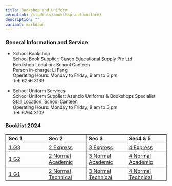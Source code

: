 ```yaml
---
title: Bookshop and Uniform
permalink: /students/bookshop-and-uniform/
description: ""
variant: markdown
---
```

### General Information and Service

*   School Bookshop  
    School Book Supplier: Casco Educational Supply Pte Ltd  
    Bookshop Location: School Canteen  
    Person in-charge: Li Fang  
    Operating Hours: Monday to Friday, 9 am to 3 pm  
    Tel: 6256 3139

*   School Uniform Services  
    School Uniform Supplier: Asencio Uniforms &amp; Bookshops Specialist  
    Stall Location: School Canteen  
    Operating Hours: Monday to Friday, 9 am to 3 pm  
    Tel: 6764 3102

### Booklist 2024


<table border="1" style="border-collapse: collapse; width: 100%; height: 146px;">
<tbody>
<tr style="height: 20px;">
<td style="width: 25%; height: 20px;"><strong>Sec 1</strong></td>
<td style="width: 25%; height: 20px;"><strong>Sec 2</strong></td>
<td style="width: 25%; height: 20px;"><strong>Sec 3</strong></td>
<td style="width: 25%; height: 20px;"><strong>Sec4 &amp; 5</strong></td>
</tr>
<tr style="height: 21px;">
<td style="width: 25%; height: 21px;"><a href="/files/PSS_G3_2024.pdf">1 G3</a></td>
<td style="width: 25%; height: 21px;"><a href="/files/pss_2e_2024.pdf">2 Express</a></td>
<td style="width: 25%; height: 21px;"><a href="/files/pss_3e_2024.pdf">3 Express</a></td>
<td style="width: 25%; height: 21px;"><a href="/files/pss_4e_2024.pdf">4 Express</a></td>
</tr>
<tr style="height: 21px;">
<td style="width: 25%; height: 21px;"><a href="/files/PSS_G2_2024.pdf">1 G2</a></td>
<td style="width: 25%; height: 21px;"><a href="/files/pss_2na_2024.pdf">2 Normal Academic</a></td>
<td style="width: 25%; height: 21px;"><a href="/files/pss_3na_2024.pdf">3 Normal Academic</a></td>
<td style="width: 25%; height: 21px;"><a href="/files/pss_4na_2024.pdf">4 Normal Academic</a></td>
</tr>
<tr style="height: 21px;">
<td style="width: 25%; height: 21px;"><a href="/files/PSS_G1_2024.pdf">1 G1</a></td>
<td style="width: 25%; height: 21px;"><a href="/files/pss_2nt_2024.pdf">2 Normal Technical</a></td>
<td style="width: 25%; height: 21px;"><a href="/files/pss_3nt_2024.pdf">3 Normal Technical</a></td>
<td style="width: 25%; height: 21px;"><a href="/files/pss_4nt_2024.pdf">4 Normal Technical</a></td>
</tr>
<tr style="height: 21px;">
<td style="width: 25%; height: 21px;"></td>
<td style="width: 25%; height: 21px;"></td>
<td style="width: 25%; height: 21px;"></td>
<td style="width: 25%; height: 21px;"><a href="/files/pss_5na_2024.pdf">5 Normal Academic</a></td>
</tr>
</tbody>
</table>